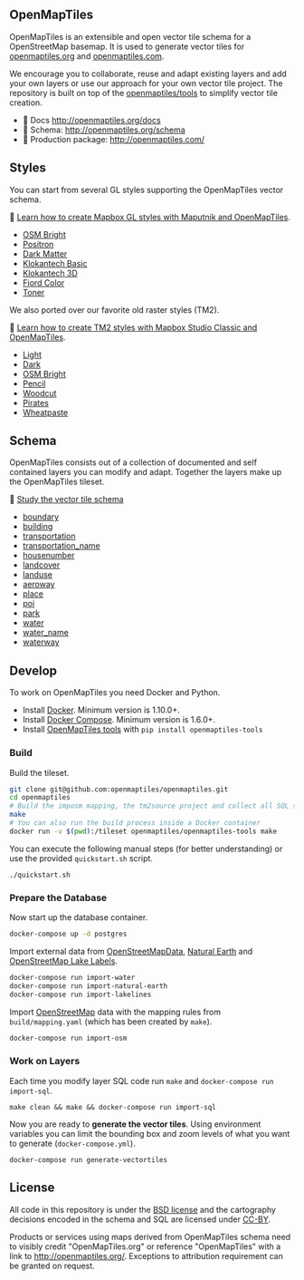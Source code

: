 ## OpenMapTiles

OpenMapTiles is an extensible and open vector tile schema for a OpenStreetMap basemap. It is used to generate vector tiles for [openmaptiles.org](http://openmaptiles.org/) and [openmaptiles.com](http://openmaptiles.com/).

We encourage you to collaborate, reuse and adapt existing layers and add your own layers or use our approach for your own vector tile project. The repository is built on top of the [openmaptiles/tools](https://github.com/openmaptiles/openmaptiles-tools) to simplify vector tile creation.

- :link: Docs http://openmaptiles.org/docs
- :link: Schema: http://openmaptiles.org/schema
- :link: Production package: http://openmaptiles.com/

## Styles

You can start from several GL styles supporting the OpenMapTiles vector schema.

:link: [Learn how to create Mapbox GL styles with Maputnik and OpenMapTiles](http://openmaptiles.org/docs/style/maputnik/).


- [OSM Bright](https://github.com/openmaptiles/osm-bright-gl-style)
- [Positron](https://github.com/openmaptiles/positron-gl-style)
- [Dark Matter](https://github.com/openmaptiles/dark-matter-gl-style)
- [Klokantech Basic](https://github.com/openmaptiles/klokantech-basic-gl-style)
- [Klokantech 3D](https://github.com/openmaptiles/klokantech-3d-gl-style)
- [Fiord Color](https://github.com/openmaptiles/fiord-color-gl-style)
- [Toner](https://github.com/openmaptiles/toner-gl-style)

We also ported over our favorite old raster styles (TM2).

:link: [Learn how to create TM2 styles with Mapbox Studio Classic and OpenMapTiles](http://openmaptiles.org/docs/style/mapbox-studio-classic/).

- [Light](https://github.com/openmaptiles/mapbox-studio-light.tm2/)
- [Dark](https://github.com/openmaptiles/mapbox-studio-dark.tm2/)
- [OSM Bright](https://github.com/openmaptiles/mapbox-studio-osm-bright.tm2/)
- [Pencil](https://github.com/openmaptiles/mapbox-studio-pencil.tm2/)
- [Woodcut](https://github.com/openmaptiles/mapbox-studio-woodcut.tm2/)
- [Pirates](https://github.com/openmaptiles/mapbox-studio-pirates.tm2/)
- [Wheatpaste](https://github.com/openmaptiles/mapbox-studio-wheatpaste.tm2/)

## Schema

OpenMapTiles consists out of a collection of documented and self contained layers you can modify and adapt.
Together the layers make up the OpenMapTiles tileset.

:link: [Study the vector tile schema](http://openmaptiles.org/schema)

- [boundary](https://github.com/openmaptiles/openmaptiles/wiki/boundary)
- [building](https://github.com/openmaptiles/openmaptiles/wiki/building)
- [transportation](https://github.com/openmaptiles/openmaptiles/wiki/transportation)
- [transportation_name](https://github.com/openmaptiles/openmaptiles/wiki/transportation_name)
- [housenumber](https://github.com/openmaptiles/openmaptiles/wiki/housenumber)
- [landcover](https://github.com/openmaptiles/openmaptiles/wiki/landcover)
- [landuse](https://github.com/openmaptiles/openmaptiles/wiki/landuse)
- [aeroway](https://github.com/openmaptiles/openmaptiles/wiki/aeroway)
- [place](https://github.com/openmaptiles/openmaptiles/wiki/place)
- [poi](https://github.com/openmaptiles/openmaptiles/wiki/poi)
- [park](https://github.com/openmaptiles/openmaptiles/wiki/park)
- [water](https://github.com/openmaptiles/openmaptiles/wiki/water)
- [water_name](https://github.com/openmaptiles/openmaptiles/wiki/water_name)
- [waterway](https://github.com/openmaptiles/openmaptiles/wiki/waterway)

## Develop

To work on OpenMapTiles you need Docker and Python.

- Install [Docker](https://docs.docker.com/engine/installation/). Minimum version is 1.10.0+.
- Install [Docker Compose](https://docs.docker.com/compose/install/). Minimum version is 1.6.0+.
- Install [OpenMapTiles tools](https://github.com/openmaptiles/openmaptiles-tools) with `pip install openmaptiles-tools`

### Build

Build the tileset.

```bash
git clone git@github.com:openmaptiles/openmaptiles.git
cd openmaptiles
# Build the imposm mapping, the tm2source project and collect all SQL scripts
make
# You can also run the build process inside a Docker container
docker run -v $(pwd):/tileset openmaptiles/openmaptiles-tools make
```

You can execute the following manual steps (for better understanding)
or use the provided `quickstart.sh` script.

```
./quickstart.sh
```

### Prepare the Database

Now start up the database container.

```bash
docker-compose up -d postgres
```

Import external data from [OpenStreetMapData](http://openstreetmapdata.com/), [Natural Earth](http://www.naturalearthdata.com/) and  [OpenStreetMap Lake Labels](https://github.com/lukasmartinelli/osm-lakelines).

```bash
docker-compose run import-water
docker-compose run import-natural-earth
docker-compose run import-lakelines
```

Import [OpenStreetMap](http://wiki.openstreetmap.org/wiki/Osm2pgsql) data with the mapping rules from
`build/mapping.yaml` (which has been created by `make`).

```bash
docker-compose run import-osm
```

### Work on Layers

Each time you modify layer SQL code run `make` and `docker-compose run import-sql`.

```
make clean && make && docker-compose run import-sql
```

Now you are ready to **generate the vector tiles**. Using environment variables
you can limit the bounding box and zoom levels of what you want to generate (`docker-compose.yml`).

```
docker-compose run generate-vectortiles
```

## License

All code in this repository is under the [BSD license](./LICENSE.md) and the cartography decisions encoded in the schema and SQL are licensed under [CC-BY](./LICENSE.md).

Products or services using maps derived from OpenMapTiles schema need to visibly credit "OpenMapTiles.org" or reference "OpenMapTiles" with a link to http://openmaptiles.org/. Exceptions to attribution requirement can be granted on request.
